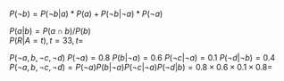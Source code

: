 
$P(\neg b)=P(\neg b| a)*P(a)+P(\neg b| \neg a)*P(\neg a)$   

$P(a|b)=P( a \cap b)/P(b)$  
$P(R|A=t) , t=33, t=$

$P(\neg a,b,\neg c, \neg d)$ 
$P(\neg a)=0.8$ $P(b|\neg a)=0.6$ $P(\neg c | \neg a)=0.1$ $P(\neg d | \neg b)=0.4$
$P(\neg a,b,\neg c, \neg d)= P(\neg a)P(b|\neg a)P(\neg c | \neg a)P(\neg d | b)=0.8\times0.6\times0.1\times0.8=$ 